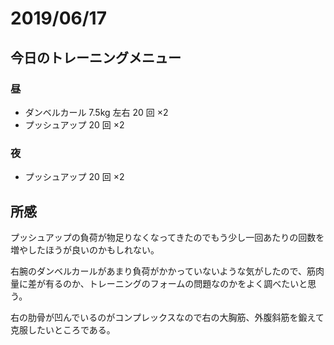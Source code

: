 # 2019/06/17

## 今日のトレーニングメニュー

### 昼

- ダンベルカール 7.5kg 左右 20 回 ×2
- プッシュアップ 20 回 ×2

### 夜

- プッシュアップ 20 回 ×2

## 所感

プッシュアップの負荷が物足りなくなってきたのでもう少し一回あたりの回数を増やしたほうが良いのかもしれない。

右腕のダンベルカールがあまり負荷がかかっていないような気がしたので、筋肉量に差が有るのか、トレーニングのフォームの問題なのかをよく調べたいと思う。

右の肋骨が凹んでいるのがコンプレックスなので右の大胸筋、外腹斜筋を鍛えて克服したいところである。
